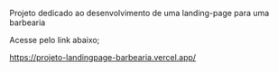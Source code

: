 Projeto dedicado ao desenvolvimento de uma landing-page para uma barbearia

Acesse pelo link abaixo;

https://projeto-landingpage-barbearia.vercel.app/
